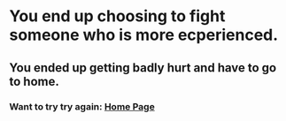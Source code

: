 # You end up choosing to fight someone who is more ecperienced.

## You ended up getting badly hurt and have to go to home.

### Want to try try again: [Home Page](home.pg)